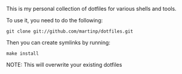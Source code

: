 This is my personal collection of dotfiles for various shells and tools.

To use it, you need to do the following:

    git clone git://github.com/martinp/dotfiles.git

Then you can create symlinks by running:

    make install

NOTE: This will overwrite your existing dotfiles

